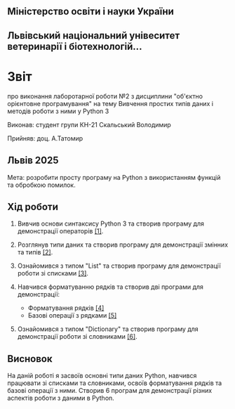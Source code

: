 ## Міністерство освіти і науки України

## Львівський національний унівеситет ветеринарії і біотехнологій...

# Звіт
про виконання лаборотарної роботи №2 з дисциплини "об'єктно орієнтовне програмування" на тему Вивчення простих типів даних і методів роботи з ними у Python 3

Виконав: студент групи КН-21 Скальський Володимир

Прийняв: доц. А.Татомир

## Львів 2025

Мета: розробити просту програму на Python з використанням функцій та обробкою помилок.

## Хід роботи

1. Вивчив основи синтаксису Python 3 та створив програму для демонстрації операторів [[1]](volodymyr-skalskyi/lab2/basic-operators.py).

2. Розглянув типи даних та створив програму для демонстрації змінних та типів [[2]](volodymyr-skalskyi/lab2/variables-and-types.py).

3. Ознайомився з типом "List" та створив програму для демонстрації роботи зі списками [[3]](volodymyr-skalskyi/lab2/lists.py).

4. Навчився форматуванню рядків та створив дві програми для демонстрації:
   - Форматування рядків [[4]](volodymyr-skalskyi/lab2/string-formatting.py)
   - Базові операції з рядками [[5]](volodymyr-skalskyi/lab2/basic-string-operations.py)

5. Ознайомився з типом "Dictionary" та створив програму для демонстрації роботи зі словниками [[6]](volodymyr-skalskyi/lab2/dictionaries.py).

## Висновок
На даній роботі я засвоїв основні типи даних Python, навчився працювати зі списками та словниками, освоїв форматування рядків та базові операції з ними. Створив 6 програм для демонстрації різних аспектів роботи з даними в Python.